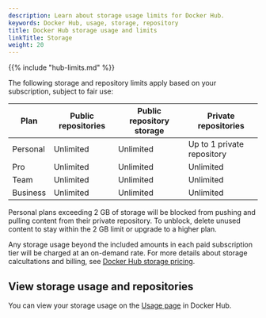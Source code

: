 ```yaml
---
description: Learn about storage usage limits for Docker Hub.
keywords: Docker Hub, usage, storage, repository
title: Docker Hub storage usage and limits
linkTitle: Storage
weight: 20
---
```


{{% include "hub-limits.md" %}}

The following storage and repository limits apply based on your subscription, subject to fair use:

| Plan     | Public repositories | Public repository storage | Private repositories       |
|----------|---------------------|---------------------------|----------------------------|
| Personal | Unlimited           | Unlimited                 | Up to 1 private repository |
| Pro      | Unlimited           | Unlimited                 | Unlimited                  |
| Team     | Unlimited           | Unlimited                 | Unlimited                  |
| Business | Unlimited           | Unlimited                 | Unlimited                  |

Personal plans exceeding 2 GB of storage will be blocked from pushing and pulling content from their private repository. To unblock, delete unused content to stay within the 2 GB limit or upgrade to a higher plan.

Any storage usage beyond the included amounts in each paid subscription tier
will be charged at an on-demand rate. For more details about storage
calcultations and billing, see [Docker Hub storage
pricing](/manuals/billing/docker-hub-pricing.md).

## View storage usage and repositories

You can view your storage usage on the [Usage page](https://hub.docker.com/usage/storage) in Docker Hub.
